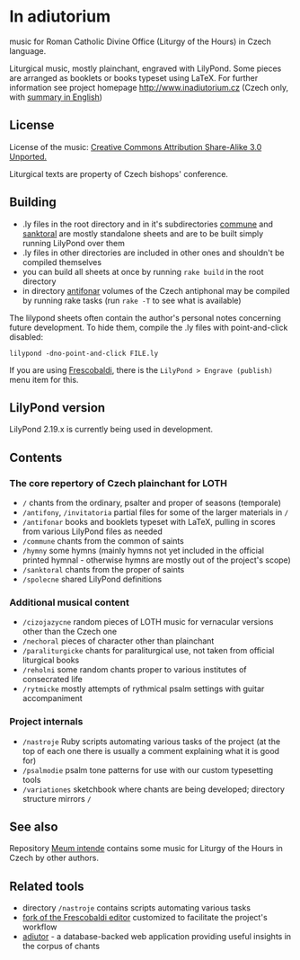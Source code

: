 # In adiutorium

music for Roman Catholic Divine Office (Liturgy of the Hours) in Czech language.

Liturgical music, mostly plainchant, engraved with LilyPond.
Some pieces are arranged as booklets or books typeset using LaTeX.
For further information see project homepage
http://www.inadiutorium.cz
(Czech only, with [summary in English](http://www.inadiutorium.cz/english.php))

## License

License of the music:
[Creative Commons Attribution Share-Alike 3.0 Unported.](http://creativecommons.org/licenses/by-sa/3.0/deed.en)

Liturgical texts are property of Czech bishops' conference.

## Building

* .ly files in the root directory and in it's subdirectories [commune](./commune)
and [sanktoral](./sanktoral) are mostly standalone sheets and are to be built simply
running LilyPond over them
* .ly files in other directories are included in other ones and shouldn't be compiled themselves
* you can build all sheets at once by running `rake build` in the root directory
* in directory [antifonar](./antifonar) volumes of the Czech antiphonal may be compiled by running rake tasks (run `rake -T` to see what is available)

The lilypond sheets often contain the author's personal
notes concerning future development.
To hide them, compile the .ly files with point-and-click disabled:

`lilypond -dno-point-and-click FILE.ly`

If you are using [Frescobaldi](https://frescobaldi.org/), there is the
`LilyPond > Engrave (publish)` menu item for this.

## LilyPond version

LilyPond 2.19.x is currently being used in development.

## Contents

### The core repertory of Czech plainchant for LOTH

- `/` chants from the ordinary, psalter and proper of seasons (temporale)
- `/antifony`, `/invitatoria` partial files for some of the larger materials in `/`
- `/antifonar` books and booklets typeset with LaTeX, pulling in scores from various LilyPond files as needed
- `/commune` chants from the common of saints
- `/hymny` some hymns (mainly hymns not yet included in the official printed hymnal - otherwise hymns are mostly out of the project's scope)
- `/sanktoral` chants from the proper of saints
- `/spolecne` shared LilyPond definitions

### Additional musical content

- `/cizojazycne` random pieces of LOTH music for vernacular versions other than the Czech one
- `/nechoral` pieces of character other than plainchant
- `/paraliturgicke` chants for paraliturgical use, not taken from official liturgical books
- `/reholni` some random chants proper to various institutes of consecrated life
- `/rytmicke` mostly attempts of rythmical psalm settings with guitar accompaniment

### Project internals

- `/nastroje` Ruby scripts automating various tasks of the project (at the top of each one there is usually a comment explaining what it is good for)
- `/psalmodie` psalm tone patterns for use with our custom typesetting tools
- `/variationes` sketchbook where chants are being developed; directory structure mirrors `/`

## See also

Repository [Meum intende](https://github.com/igneus/Meum-intende) contains some music for
Liturgy of the Hours in Czech by other authors.

## Related tools

- directory `/nastroje` contains scripts automating various tasks
- [fork of the Frescobaldi editor](https://github.com/igneus/frescobaldi) customized
  to facilitate the project's workflow
- [adiutor](https://github.com/igneus/adiutor) - a database-backed web application
  providing useful insights in the corpus of chants
